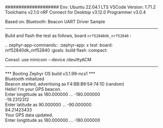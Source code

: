 ####################
Env:
Ubuntu 22.04.1 LTS
VSCode Version: 1.71.2
Toolchains v2.1.0
nRF Connect for Desktop v3.12.0
Programmer v3.0.4

Based on: Bluetooth: Beacon UART Driver Sample
***********************************************

Build and flash the test as follows, board ``nrf52840dk_nrf52840`` :

.. zephyr-app-commands::
   :zephyr-app: x test
   :board: nrf52840dk_nrf52840
   :goals: build flash
   :compact:

Consol: use minicom --device /dev/ttyACM<x>
***********************************************

*** Booting Zephyr OS build v3.1.99-ncs1  ***                                   
Bluetooth initialized                                                           
Beacon started, advertising as F4:BB:B9:54:74:1D (random)                       
Hello! I'm your GPS beacon.                                                     
Enter longtitude as 180.000000 ... -180.000000                                  
-19.2312312                                                                     
Enter latitude as 90.000000 ... -90.000000                                      
84.21423433                                                                     
Your GPS data updated.                                                          
Enter longtitude as 180.000000 ... -180.000000 

